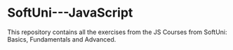 # SoftUni---JavaScript 

This repository contains all the exercises from the JS Courses from SoftUni:
Basics, Fundamentals and Advanced. 
